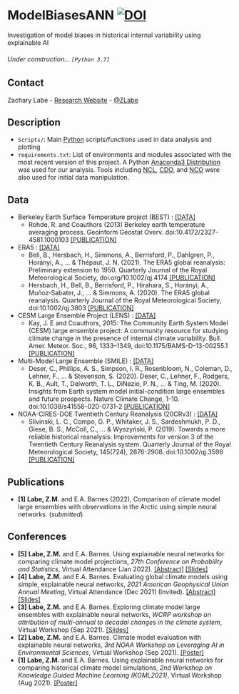 # ModelBiasesANN [![DOI](https://zenodo.org/badge/339145668.svg)](https://zenodo.org/badge/latestdoi/339145668)
Investigation of model biases in historical internal variability using explainable AI 

###### Under construction... ```[Python 3.7]```

## Contact
Zachary Labe - [Research Website](http://sites.uci.edu/zlabe/) - [@ZLabe](https://twitter.com/ZLabe)

## Description
+ ```Scripts/```: Main [Python](https://www.python.org/) scripts/functions used in data analysis and plotting
+ ```requirements.txt```: List of environments and modules associated with the most recent version of this project. A Python [Anaconda3 Distribution](https://docs.continuum.io/anaconda/) was used for our analysis. Tools including [NCL](https://www.ncl.ucar.edu/), [CDO](https://code.mpimet.mpg.de/projects/cdo), and [NCO](http://nco.sourceforge.net/) were also used for initial data manipulation.

## Data
+ Berkeley Earth Surface Temperature project (BEST) : [[DATA]](http://berkeleyearth.org/data/)
    + Rohde, R. and Coauthors (2013) Berkeley earth temperature averaging process. Geoinform Geostat Overv. doi:10.4172/2327-4581.1000103 [[PUBLICATION]](http://www.scitechnol.com/2327-4581/2327-4581-1-103.php)
+ ERA5 : [[DATA]](https://cds.climate.copernicus.eu/cdsapp#!/home)
    + Bell, B., Hersbach, H., Simmons, A., Berrisford, P., Dahlgren, P., Horányi, A., ... & Thépaut, J. N. (2021). The ERA5 global reanalysis: Preliminary extension to 1950. Quarterly Journal of the Royal Meteorological Society, doi.org/10.1002/qj.4174 [[PUBLICATION]](https://rmets.onlinelibrary.wiley.com/doi/full/10.1002/qj.4174)
    + Hersbach, H., Bell, B., Berrisford, P., Hirahara, S., Horányi, A., Muñoz‐Sabater, J., ... & Simmons, A. (2020). The ERA5 global reanalysis. Quarterly Journal of the Royal Meteorological Society, doi:10.1002/qj.3803 [[PUBLICATION]](https://rmets.onlinelibrary.wiley.com/doi/full/10.1002/qj.3803)
+ CESM Large Ensemble Project (LENS) : [[DATA]](http://www.cesm.ucar.edu/projects/community-projects/LENS/data-sets.html)
    + Kay, J. E and Coauthors, 2015: The Community Earth System Model (CESM) large ensemble project: A community resource for studying climate change in the presence of internal climate variability. Bull. Amer. Meteor. Soc., 96, 1333–1349, doi:10.1175/BAMS-D-13-00255.1 [[PUBLICATION]](http://journals.ametsoc.org/doi/full/10.1175/BAMS-D-13-00255.1)
+ Multi-Model Large Ensemble (SMILE) : [[DATA]](https://www.cesm.ucar.edu/projects/community-projects/MMLEA/)
    + Deser, C., Phillips, A. S., Simpson, I. R., Rosenbloom, N., Coleman, D., Lehner, F., ... & Stevenson, S. (2020). Deser, C., Lehner, F., Rodgers, K. B., Ault, T., Delworth, T. L., DiNezio, P. N., ... & Ting, M. (2020). Insights from Earth system model initial-condition large ensembles and future prospects. Nature Climate Change, 1-10. doi:10.1038/s41558-020-0731-2 [[PUBLICATION]](https://www.nature.com/articles/s41558-020-0731-2)
+ NOAA-CIRES-DOE Twentieth Century Reanalysis (20CRv3) : [[DATA]](https://psl.noaa.gov/data/gridded/data.20thC_ReanV3.html)
    + Slivinski, L. C., Compo, G. P., Whitaker, J. S., Sardeshmukh, P. D., Giese, B. S., McColl, C., ... & Wyszyński, P. (2019). Towards a more reliable historical reanalysis: Improvements for version 3 of the Twentieth Century Reanalysis system. Quarterly Journal of the Royal Meteorological Society, 145(724), 2876-2908. doi:10.1002/qj.3598 [[PUBLICATION]](https://rmets.onlinelibrary.wiley.com/doi/10.1002/qj.3598)
    
## Publications
+ **[1]** **Labe, Z.M.** and E.A. Barnes (2022), Comparison of climate model large ensembles with observations in the Arctic using simple neural networks. (*submitted*)

## Conferences
+ **[5]** **Labe, Z.M.** and E.A. Barnes. Using explainable neural networks for comparing climate model projections, *27th Conference on Probability and Statistics*, Virtual Attendance (Jan 2022). [[Abstract]](https://ams.confex.com/ams/102ANNUAL/meetingapp.cgi/Paper/392538) [[Slides]](https://www.slideshare.net/ZacharyLabe/using-explainable-neural-networks-for-comparing-climate-model-projections)
+ **[4]** **Labe, Z.M.** and E.A. Barnes. Evaluating global climate models using simple, explainable neural networks, *2021 American Geophysical Union Annual Meeting*, Virtual Attendance (Dec 2021) (Invited). [[Abstract]](https://agu.confex.com/agu/fm21/meetingapp.cgi/Paper/797879) [[Slides]](https://www.slideshare.net/ZacharyLabe/evaluating-global-climate-models-using-simple-explainable-neural-networks)
+ **[3]** **Labe, Z.M.** and E.A. Barnes. Exploring climate model large ensembles with explainable neural networks, *WCRP workshop on attribution of multi-annual to decadal changes in the climate system*, Virtual Workshop (Sep 2021). [[Slides]](https://www.slideshare.net/ZacharyLabe/exploring-climate-model-large-ensembles-with-explainable-neural-networks)
+ **[2]** **Labe, Z.M.** and E.A. Barnes. Climate model evaluation with explainable neural networks, *3rd NOAA Workshop on Leveraging AI in Environmental Sciences*, Virtual Workshop (Sep 2021). [[Poster]](https://sites.uci.edu/zlabe/files/2021/08/LabeBarnes_NOAA-AIES_2021_Poster.pdf)
+ **[1]** **Labe, Z.M.** and E.A. Barnes. Using explainable neural networks for comparing historical climate model simulations, *2nd Workshop on Knowledge Guided Machine Learning (KGML2021)*, Virtual Workshop (Aug 2021). [[Poster]](https://sites.uci.edu/zlabe/files/2021/07/LabeBarnes_KGML2021_Poster_v2_Final.pdf)
